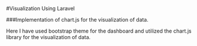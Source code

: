 #Visualization Using Laravel

###Implementation of chart.js for the visualization of data.


Here I have used bootstrap theme for the dashboard and utilized the chart.js library for the visualization of data.


